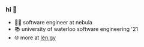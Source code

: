 ### hi 👋
- 👨‍💻 software engineer at nebula
- 📚 university of waterloo software engineering '21
- 🌐 more at [len.gy](https://len.gy/)
